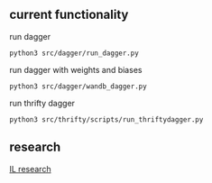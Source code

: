 ## current functionality

run dagger
```
python3 src/dagger/run_dagger.py
 ```
run dagger with weights and biases
```
python3 src/dagger/wandb_dagger.py
```
run thrifty dagger
```
python3 src/thrifty/scripts/run_thriftydagger.py 
```
## research
[IL research](https://docs.google.com/document/d/1qL__5ltoS9RlNtAtyIXOkichVQ9TchGlXO6cpNntQVI/edit?usp=sharing)
